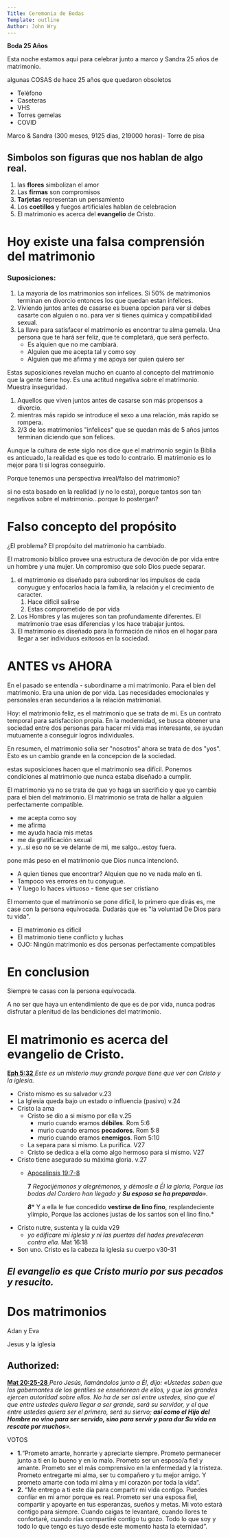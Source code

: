 ```yaml
---
Title: Ceremonia de Bodas
Template: outline
Author: John Wry
---
```




**Boda 25 Años**

Esta noche estamos aqui para celebrar junto a marco y Sandra 25 años de matrimonio.

algunas COSAS de hace 25 años que quedaron obsoletos

* Teléfono
* Caseteras
* VHS
* Torres gemelas
* COVID

Marco & Sandra (300 meses, 9125 dias, 219000 horas)- Torre de pisa

## Simbolos son figuras que nos hablan de algo real.

1. las **flores** simbolizan el amor
2. Las **firmas** son compromisos
3. **Tarjetas** representan un pensamiento
4. Los **coetillos** y fuegos artificiales hablan de celebracion
5. El matrimonio es acerca del **evangelio** de Cristo.

# Hoy existe una falsa comprensión del matrimonio

### Suposiciones:

1. La mayoria de los matrimonios son infelices. Si 50% de matrimonios terminan en divorcio entonces los que quedan estan infelices.
2. Viviendo juntos antes de casarse es buena opcion para ver si debes casarte con alguien o no. para ver si tienes quimica y compatibilidad sexual.
3. La llave para satisfacer el matrimonio es encontrar tu alma gemela. Una persona que te hará ser feliz, que te completará, que será perfecto.
   * Es alquien que no me cambiará.
   * Alguien que me acepta tal y como soy
   * Alguien que me afirma y me apoya ser quien quiero ser

Estas suposiciones revelan mucho en cuanto al concepto del matrimonio que la gente tiene hoy. Es una actitud negativa sobre el matrimonio. Muestra inseguridad.

1. Aquellos que viven juntos antes de casarse son más propensos a divorcio.
2. mientras más rapido se introduce el sexo a una relación, más rapido se rompera.
3. 2/3 de los matrimonios "infelices" que se quedan más de 5 años juntos terminan diciendo que son felices.

Aunque la cultura de este siglo nos dice que el matrimonio según la Biblia es anticuado, la realidad es que es todo lo contrario. El matrimonio es lo mejor para ti si logras conseguirlo.

Porque tenemos una perspectiva irreal/falso del matrimonio?

si no esta basado en la realidad (y no lo esta), porque tantos son tan negativos sobre el matrimonio...porque lo postergan?

# Falso concepto del propósito

¿El problema? El propósito del matrimonio ha cambiado.

El matromonio biblico provee una estructura de devoción de por vida entre un hombre y una mujer. Un compromiso que solo Dios puede separar.

1. el matrimonio es diseñado para subordinar los impulsos de cada conyugue y enfocarlos hacia la familia, la relación y el crecimiento de caracter.
   1. Hace dificil salirse
   2. Estas comprometido de por vida
2. Los Hombres y las mujeres son tan profundamente diferentes. El matrimonio trae esas diferencias y los hace trabajar juntos.
3. El matrimonio es diseñado para la formación de niños en el hogar para llegar a ser individuos exitosos en la sociedad.

# ANTES vs AHORA

En el pasado se entendía -  subordiname a mi matrimonio. Para el bien del matrimonio. Era una union de por vida. Las necesidades emocionales y personales eran secundarios a la relación matrimonial.

Hoy: el matrimonio feliz, es el matrimonio que se trata de mi.  Es un contrato temporal para satisfaccion propia. En la modernidad, se busca obtener una sociedad entre dos personas para hacer mi vida mas interesante,  se ayudan mutuamente a conseguir logros individuales.

En resumen, el matrimonio solia ser "nosotros" ahora se trata de dos "yos".  Esto es un cambio grande en la  concepcion de la sociedad.

estas suposiciones hacen que el matrimonio sea difícil. Ponemos condiciones al matrimonio que nunca estaba diseñado a cumplir.

El matrimonio ya no se trata de que yo haga un sacrificio y que yo cambie para el bien del matrimonio. El matrimonio se trata de hallar a alguien perfectamente compatible.

* me acepta como soy
* me afirma
* me ayuda hacia mis metas
* me da gratificación sexual
* y...si eso no se ve delante de mi, me salgo...estoy fuera.

pone más peso en el matrimonio que Dios nunca intencionó.

* A quien tienes que encontrar? Alquien que no ve nada malo en ti.
* Tampoco ves errores en tu conyugue.
* Y luego lo haces virtuoso - tiene que ser cristiano

El momento que el matrimonio se pone difícil, lo primero que dirás es, me case con la persona equivocada. Dudarás que es "la voluntad De Dios para tu vida".

* El matrimonio es dificil
* El matrimonio tiene conflicto y luchas
* OJO: Ningún matrimonio es dos personas perfectamente compatibles

# En conclusion

Siempre te casas con la persona equivocada.

A no ser que haya un entendimiento de que es de por vida, nunca podras disfrutar a plenitud de las bendiciones del matrimonio.

# El matrimonio es acerca del evangelio de Cristo.

[**Eph 5:32** ](verseid:49.5.32) *Este es un misterio muy grande porque tiene que ver con Cristo y la iglesia.*

* Cristo mismo es su salvador v.23
* La Iglesia queda bajo un estado o influencia (pasivo) v.24
* Cristo la ama 
  * Cristo se dio a si mismo por ella v.25 
    * murio cuando eramos **débiles**. Rom 5:6
    * murio cuando eramos **pecadores**. Rom 5:8
    * murio cuando eramos **enemigos**. Rom 5:10
  * La separa para si mismo. La purifica. V27
  * Cristo se dedica a ella como algo hermoso para si mismo. V27
* Cristo tiene asegurado su máxima gloria. v.27 
  * [Apocalipsis 19:7-8](verseid:66.19.7)

    **7** *Regocijémonos y alegrémonos, y démosle a Él la gloria, Porque las bodas del Cordero han llegado y **Su esposa se ha preparado**».*

    ***8**** Y a ella le fue concedido **vestirse de lino fino**, resplandeciente ylimpio, Porque las acciones justas de los santos son el lino fino.*
* Cristo nutre, sustenta y la cuida v29 
  * *yo edificare mi iglesia y ni las puertas del hades prevaleceran contra ella*. Mat 16:18
* Son uno. Cristo es la cabeza la iglesia su cuerpo v30-31

## *El evangelio es que Cristo murio por sus pecados y resucito.*

# Dos matrimonios

Adan y Eva

Jesus y la iglesia

## Authorized:

[**Mat 20:25-28** ](verseid:40.20.25) *Pero Jesús, llamándolos junto a Él, dijo: «Ustedes saben que los gobernantes de los gentiles se enseñorean de ellos, y que los grandes ejercen autoridad sobre ellos. No ha de ser así entre ustedes, sino que el que entre ustedes quiera llegar a ser grande, será su servidor, y el que entre ustedes quiera ser el primero, será su siervo; **así como el Hijo del Hombre no vino para ser servido, sino para servir y para dar Su vida en rescate por muchos**».*

VOTOS

* **1\.**“Prometo amarte, honrarte y apreciarte siempre. Prometo permanecer junto a ti en lo bueno y en lo malo. Prometo ser un esposo/a fiel y amante. Prometo ser el más comprensivo en la enfermedad y la tristeza. Prometo entregarte mi alma, ser tu compañero y tu mejor amigo. Y prometo amarte con toda mi alma y mi corazón por toda la vida”.
* **2\.** “Me entrego a ti este día para compartir mi vida contigo. Puedes confiar en mi amor porque es real. Prometo ser una esposa fiel, compartir y apoyarte en tus esperanzas, sueños y metas. Mi voto estará contigo para siempre. Cuando caigas te levantaré, cuando llores te confortaré, cuando rías compartiré contigo tu gozo. Todo lo que soy y todo lo que tengo es tuyo desde este momento hasta la eternidad”.